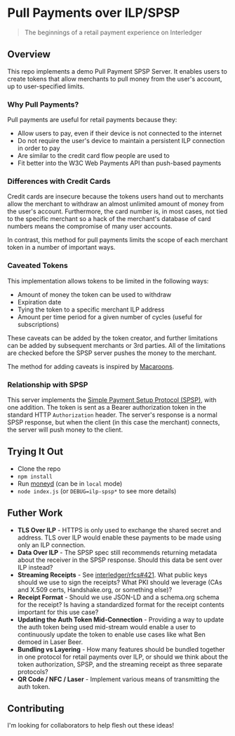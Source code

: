 # Pull Payments over ILP/SPSP
> The beginnings of a retail payment experience on Interledger

## Overview

This repo implements a demo Pull Payment SPSP Server. It enables users to create tokens that allow merchants to pull money from the user's account, up to user-specified limits.

### Why Pull Payments?

Pull payments are useful for retail payments because they:
- Allow users to pay, even if their device is not connected to the internet
- Do not require the user's device to maintain a persistent ILP connection in order to pay
- Are similar to the credit card flow people are used to
- Fit better into the W3C Web Payments API than push-based payments

### Differences with Credit Cards

Credit cards are insecure because the tokens users hand out to merchants allow the merchant to withdraw an almost unlimited amount of money from the user's account. Furthermore, the card number is, in most cases, not tied to the specific merchant so a hack of the merchant's database of card numbers means the compromise of many user accounts.

In contrast, this method for pull payments limits the scope of each merchant token in a number of important ways.

### Caveated Tokens

This implementation allows tokens to be limited in the following ways:
- Amount of money the token can be used to withdraw
- Expiration date
- Tying the token to a specific merchant ILP address
- Amount per time period for a given number of cycles (useful for subscriptions)

These caveats can be added by the token creator, and further limitations can be added by subsequent merchants or 3rd parties. All of the limitations are checked before the SPSP server pushes the money to the merchant.

The method for adding caveats is inspired by [Macaroons](https://ai.google/research/pubs/pub41892).

### Relationship with SPSP

This server implements the [Simple Payment Setup Protocol (SPSP)](https://github.com/interledger/rfcs/blob/master/0009-simple-payment-setup-protocol/0009-simple-payment-setup-protocol.md), with one addition. The token is sent as a Bearer authorization token in the standard HTTP `Authorization` header. The server's response is a normal SPSP response, but when the client (in this case the merchant) connects, the server will push money to the client.

## Trying It Out

- Clone the repo
- `npm install`
- Run [moneyd](https://github.com/interledgerjs/moneyd) (can be in `local` mode)
- `node index.js` (or `DEBUG=ilp-spsp*` to see more details)

## Futher Work
- **TLS Over ILP** - HTTPS is only used to exchange the shared secret and address. TLS over ILP would enable these payments to be made using only an ILP connection.
- **Data Over ILP** - The SPSP spec still recommends returning metadata about the receiver in the SPSP response. Should this data be sent over ILP instead?
- **Streaming Receipts** - See [interledger/rfcs#421](https://github.com/interledger/rfcs/issues/421). What public keys should we use to sign the receipts? What PKI should we leverage (CAs and X.509 certs, Handshake.org, or something else)?
- **Receipt Format** - Should we use JSON-LD and a schema.org schema for the receipt? Is having a standardized format for the receipt contents important for this use case?
- **Updating the Auth Token Mid-Connection** - Providing a way to update the auth token being used mid-stream would enable a user to continuously update the token to enable use cases like what Ben demoed in Laser Beer.
- **Bundling vs Layering** - How many features should be bundled together in one protocol for retail payments over ILP, or should we think about the token authorization, SPSP, and the streaming receipt as three separate protocols?
- **QR Code / NFC / Laser** - Implement various means of transmitting the auth token.

## Contributing

I'm looking for collaborators to help flesh out these ideas!
